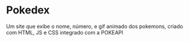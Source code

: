 # Pokedex
 Um site que exibe o nome, número, e gif animado dos pokemons, criado com HTML, JS e CSS integrado com a POKEAPI
